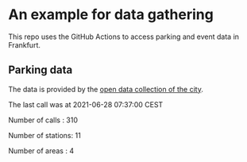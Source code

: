 # An example for data gathering

This repo uses the GitHub Actions to access parking and event data in Frankfurt.

## Parking data
The data is provided by the [open data collection of the city](https://www.offenedaten.frankfurt.de/).

The last call was at 2021-06-28 07:37:00 CEST

Number of calls   : 310

Number of stations:  11

Number of areas   :   4

